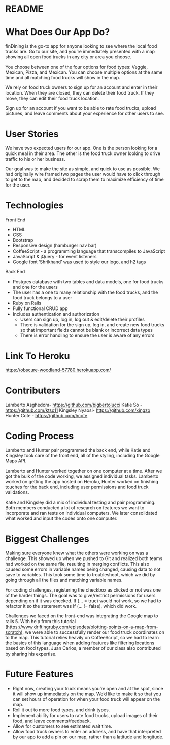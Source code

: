 # README

# What Does Our App Do?
finDining is the go-to app for anyone looking to see where the local food trucks are. Go to our site, and you’re immediately presented with a map showing all open food trucks in any city or area you choose.

You choose between one of the four options for food types: Veggie, Mexican, Pizza, and Mexican. You can choose multiple options at the same time and all matching food trucks will show in the map.

We rely on food truck owners to sign up for an account and enter in their location. When they are closed, they can delete their food truck. If they move, they can edit their food truck location.

Sign up for an account if you want to be able to rate food trucks, upload pictures, and leave comments about your experience for other users to see.

# User Stories
We have two expected users for our app. One is the person looking for a quick meal in their area. The other is the food truck owner looking to drive traffic to his or her business.

Our goal was to make the site as simple, and quick to use as possible. We had originally wire framed two pages the user would have to click through to get to the map, and decided to scrap them to maximize efficiency of time for the user.

# Technologies
Front End
* HTML
* CSS
* Bootstrap
* Responsive design (hamburger nav bar)
* CoffeeScript - a programming language that transcompiles to JavaScript
* JavaScript & jQuery - for event listeners
* Google font ‘Shrikhand’ was used to style our logo, and h2 tags

Back End
* Postgres database with two tables and data models, one for food trucks and one for the users
* The user has a one to many relationship with the food trucks, and the food truck belongs to a user
* Ruby on Rails
* Fully functional CRUD app
* Includes authentication and authorization
  * Users can sign up, log in, log out & edit/delete their profiles
  * There is validation for the sign up, log in, and create new food trucks so that important fields cannot be blank or incorrect data types
  * There is error handling to ensure the user is aware of any errors

# Link To Heroku
https://obscure-woodland-57780.herokuapp.com/

# Contributers
Lamberto Asghedom- https://github.com/bigbertolucci
Katie So - https://github.com/ktso11
Kingsley Nyaosi- https://github.com/xingzo
Hunter Cote - https://github.com/hcote

# Coding Process
Lamberto and Hunter pair programmed the back end, while Katie and Kingsley took care of the front end, all of the styling, including the Google Maps API. 

Lamberto and Hunter worked together on one computer at a time. After we got the bulk of the code working, we assigned individual tasks. Lamberto worked on getting the app hosted on Heroku, Hunter worked on finishing touches for the back end, including user permissions and food truck validations.

Katie and Kingsley did a mix of individual testing and pair programming. Both members conducted a lot of research on features we want to incorporate and ran tests on individual computers. We later consolidated what worked and input the codes onto one computer.

# Biggest Challenges
Making sure everyone knew what the others were working on was a challenge. This showed up when we pushed to Git and realized both teams had worked on the same file, resulting in merging conflicts. This also caused some errors in variable names being changed, causing data to not save to variables. This took some time to troubleshoot, which we did by going through all the files and matching variable names.

For coding challenges, registering the checkbox as clicked or not was one of the harder things. The goal was to give/restrict permissions for users depending on if it was checked. If (... = true) would not work, so we had to refactor it so the statement was If (... != false), which did work.

Challenges we faced on the front-end was integrating the Google map to rails 5. With help from this tutorial (https://www.driftingruby.com/episodes/plotting-points-on-a-map-from-scratch), we were able to successfully render our food truck coordinates on to the map.  This tutorial relies heavily on CoffeeScript, so we had to learn the basics of this language when adding features like filtering locations based on food types. Juan Carlos, a member of our class also contributed by sharing his expertise.

# Future Features
* Right now, creating your truck means you’re open and at the spot, since it will show up immediately on the map. We’d like to make it so that you can set hours of operation for when your food truck will appear on the map.
* Roll it out to more food types, and drink types.
* Implement ability for users to rate food trucks, upload images of their food, and leave comments/feedback.
* Allow for customers to see estimated wait time.
* Allow food truck owners to enter an address, and have that interpreted by our app to add a pin on our map, rather than a latitude and longitude.
